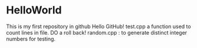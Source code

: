 # HelloWorld
This is my first repository in github
Hello GitHub!
test.cpp  a function used to count lines in file.
DO a roll back! 
random.cpp : to generate distinct integer numbers for testing.
